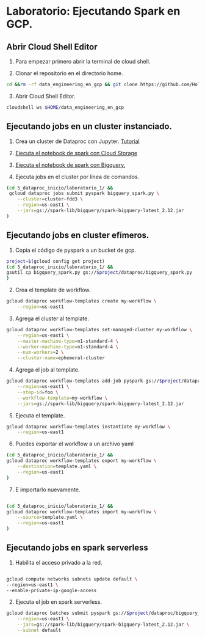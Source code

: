
# Laboratorio: Ejecutando Spark en GCP.

## Abrir Cloud Shell Editor

1. Para empezar primero abrir la terminal de cloud shell.

2. Clonar el repositorio en el directorio home.

```bash
cd &&rm -rf data_engineering_en_gcp && git clone https://github.com/HolaGCP/data_engineering_en_gcp.git
```

3. Abrir Cloud Shell Editor.

```bash
cloudshell ws $HOME/data_engineering_en_gcp
```

## Ejecutando jobs en un cluster instanciado.

1. Crea un cluster de Dataproc con Jupyter. [Tutorial](https://cloud.google.com/dataproc/docs/tutorials/jupyter-notebook)

2. [Ejecuta el notebook de spark con Cloud Storage](1_spark_cloud_storage.ipynb)

3. [Ejecuta el notebook de spark con Bigquery.](2_spark_bigquery.ipynb)

4. Ejecuta jobs en el cluster por línea de comandos.

```bash
(cd 5_dataproc_inicio/laboratorio_1/ &&
 gcloud dataproc jobs submit pyspark bigquery_spark.py \
    --cluster=cluster-fdd3 \
    --region=us-east1 \
    --jars=gs://spark-lib/bigquery/spark-bigquery-latest_2.12.jar
)
```

## Ejecutando jobs en cluster efímeros.

1. Copia el código de pyspark a un bucket de gcp.

```bash
project=$(gcloud config get project)
(cd 5_dataproc_inicio/laboratorio_1/ &&
gsutil cp bigquery_spark.py gs://$project/dataproc/bigquery_spark.py
)
```

2. Crea el template de workflow.

```bash
gcloud dataproc workflow-templates create my-workflow \
    --region=us-east1
```

3. Agrega el cluster al template.

```bash
gcloud dataproc workflow-templates set-managed-cluster my-workflow \
    --region=us-east1 \
    --master-machine-type=n1-standard-4 \
    --worker-machine-type=n1-standard-4 \
    --num-workers=2 \
    --cluster-name=ephemeral-cluster
```

4. Agrega el job al template.

```bash
gcloud dataproc workflow-templates add-job pyspark gs://$project/dataproc/bigquery_spark.py \
    --region=us-east1 \
    --step-id=foo \
    --workflow-template=my-workflow \
    --jars=gs://spark-lib/bigquery/spark-bigquery-latest_2.12.jar
```
5. Ejecuta el template.

```bash
gcloud dataproc workflow-templates instantiate my-workflow \
    --region=us-east1
```

6. Puedes exportar el workflow a un archivo yaml

```bash
(cd 5_dataproc_inicio/laboratorio_1/ &&
gcloud dataproc workflow-templates export my-workflow \
    --destination=template.yaml \
    --region=us-east1
)
```

7. E importarlo nuevamente.

```bash

(cd 5_dataproc_inicio/laboratorio_1/ &&
gcloud dataproc workflow-templates import my-workflow \
    --source=template.yaml \
    --region=us-east1
)
```

## Ejecutando jobs en spark serverless

1. Habilita el acceso privado a la red.

```bash

gcloud compute networks subnets update default \
--region=us-east1 \
--enable-private-ip-google-access
```

2. Ejecuta el job en spark serverless.

```bash
gcloud dataproc batches submit pyspark gs://$project/dataproc/bigquery_spark.py \
    --region=us-east1 \
    --jars=gs://spark-lib/bigquery/spark-bigquery-latest_2.12.jar \
    --subnet default
```